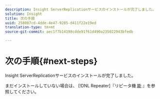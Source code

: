 ```yaml
---
description: Insight ServerReplicationサービスのインストールが完了しました。
solution: Insight
title: 次の手順
uuid: 258087cd-4dde-4e47-9285-d411f22e19ed
translation-type: tm+mt
source-git-commit: aec1f7b14198cdde91f61d490a235022943bfedb

---
```



# 次の手順{#next-steps}

Insight ServerReplicationサービスのインストールが完了しました。

まだインストールしていない場合は、 [!DNL Repeater]『リピータ機 [能](../../../home/c-inst-svr/c-rptr-fntly/c-rptr-fntly.md#concept-78613328ece345b2937cd6e43d7f31f2) 』を参照してください。

